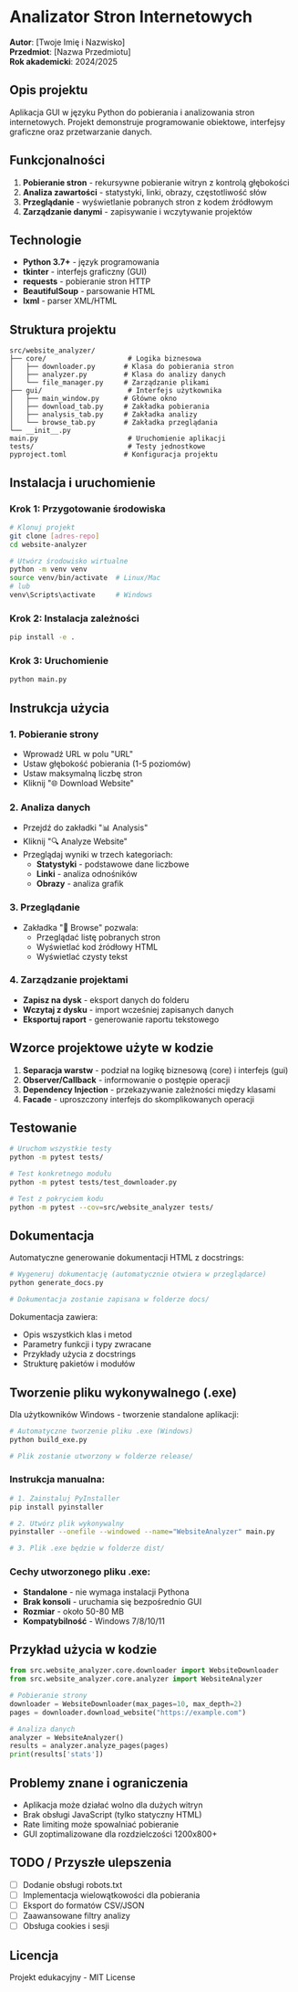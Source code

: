 # Analizator Stron Internetowych

**Autor**: [Twoje Imię i Nazwisko]  
**Przedmiot**: [Nazwa Przedmiotu]  
**Rok akademicki**: 2024/2025

## Opis projektu

Aplikacja GUI w języku Python do pobierania i analizowania stron internetowych. Projekt demonstruje programowanie obiektowe, interfejsy graficzne oraz przetwarzanie danych.

## Funkcjonalności

1. **Pobieranie stron** - rekursywne pobieranie witryn z kontrolą głębokości
2. **Analiza zawartości** - statystyki, linki, obrazy, częstotliwość słów
3. **Przeglądanie** - wyświetlanie pobranych stron z kodem źródłowym
4. **Zarządzanie danymi** - zapisywanie i wczytywanie projektów

## Technologie

- **Python 3.7+** - język programowania
- **tkinter** - interfejs graficzny (GUI)
- **requests** - pobieranie stron HTTP
- **BeautifulSoup** - parsowanie HTML
- **lxml** - parser XML/HTML

## Struktura projektu

```
src/website_analyzer/
├── core/                    # Logika biznesowa
│   ├── downloader.py       # Klasa do pobierania stron
│   ├── analyzer.py         # Klasa do analizy danych
│   └── file_manager.py     # Zarządzanie plikami
├── gui/                     # Interfejs użytkownika
│   ├── main_window.py      # Główne okno
│   ├── download_tab.py     # Zakładka pobierania
│   ├── analysis_tab.py     # Zakładka analizy
│   └── browse_tab.py       # Zakładka przeglądania
└── __init__.py
main.py                      # Uruchomienie aplikacji
tests/                       # Testy jednostkowe
pyproject.toml              # Konfiguracja projektu
```

## Instalacja i uruchomienie

### Krok 1: Przygotowanie środowiska
```bash
# Klonuj projekt
git clone [adres-repo]
cd website-analyzer

# Utwórz środowisko wirtualne
python -m venv venv
source venv/bin/activate  # Linux/Mac
# lub
venv\Scripts\activate     # Windows
```

### Krok 2: Instalacja zależności
```bash
pip install -e .
```

### Krok 3: Uruchomienie
```bash
python main.py
```

## Instrukcja użycia

### 1. Pobieranie strony
- Wprowadź URL w polu "URL"
- Ustaw głębokość pobierania (1-5 poziomów)
- Ustaw maksymalną liczbę stron
- Kliknij "🌐 Download Website"

### 2. Analiza danych
- Przejdź do zakładki "📊 Analysis"
- Kliknij "🔍 Analyze Website"
- Przeglądaj wyniki w trzech kategoriach:
  - **Statystyki** - podstawowe dane liczbowe
  - **Linki** - analiza odnośników
  - **Obrazy** - analiza grafik

### 3. Przeglądanie
- Zakładka "📖 Browse" pozwala:
  - Przeglądać listę pobranych stron
  - Wyświetlać kod źródłowy HTML
  - Wyświetlać czysty tekst

### 4. Zarządzanie projektami
- **Zapisz na dysk** - eksport danych do folderu
- **Wczytaj z dysku** - import wcześniej zapisanych danych
- **Eksportuj raport** - generowanie raportu tekstowego

## Wzorce projektowe użyte w kodzie

1. **Separacja warstw** - podział na logikę biznesową (core) i interfejs (gui)
2. **Observer/Callback** - informowanie o postępie operacji
3. **Dependency Injection** - przekazywanie zależności między klasami
4. **Facade** - uproszczony interfejs do skomplikowanych operacji

## Testowanie

```bash
# Uruchom wszystkie testy
python -m pytest tests/

# Test konkretnego modułu
python -m pytest tests/test_downloader.py

# Test z pokryciem kodu
python -m pytest --cov=src/website_analyzer tests/
```

## Dokumentacja

Automatyczne generowanie dokumentacji HTML z docstrings:

```bash
# Wygeneruj dokumentację (automatycznie otwiera w przeglądarce)
python generate_docs.py

# Dokumentacja zostanie zapisana w folderze docs/
```

Dokumentacja zawiera:
- Opis wszystkich klas i metod
- Parametry funkcji i typy zwracane
- Przykłady użycia z docstrings
- Strukturę pakietów i modułów

## Tworzenie pliku wykonywalnego (.exe)

Dla użytkowników Windows - tworzenie standalone aplikacji:

```bash
# Automatyczne tworzenie pliku .exe (Windows)
python build_exe.py

# Plik zostanie utworzony w folderze release/
```

### Instrukcja manualna:

```bash
# 1. Zainstaluj PyInstaller
pip install pyinstaller

# 2. Utwórz plik wykonywalny
pyinstaller --onefile --windowed --name="WebsiteAnalyzer" main.py

# 3. Plik .exe będzie w folderze dist/
```

### Cechy utworzonego pliku .exe:
- **Standalone** - nie wymaga instalacji Pythona
- **Brak konsoli** - uruchamia się bezpośrednio GUI
- **Rozmiar** - około 50-80 MB
- **Kompatybilność** - Windows 7/8/10/11

## Przykład użycia w kodzie

```python
from src.website_analyzer.core.downloader import WebsiteDownloader
from src.website_analyzer.core.analyzer import WebsiteAnalyzer

# Pobieranie strony
downloader = WebsiteDownloader(max_pages=10, max_depth=2)
pages = downloader.download_website("https://example.com")

# Analiza danych
analyzer = WebsiteAnalyzer()
results = analyzer.analyze_pages(pages)
print(results['stats'])
```

## Problemy znane i ograniczenia

- Aplikacja może działać wolno dla dużych witryn
- Brak obsługi JavaScript (tylko statyczny HTML)
- Rate limiting może spowalniać pobieranie
- GUI zoptimalizowane dla rozdzielczości 1200x800+

## TODO / Przyszłe ulepszenia

- [ ] Dodanie obsługi robots.txt
- [ ] Implementacja wielowątkowości dla pobierania
- [ ] Eksport do formatów CSV/JSON
- [ ] Zaawansowane filtry analizy
- [ ] Obsługa cookies i sesji

## Licencja

Projekt edukacyjny - MIT License